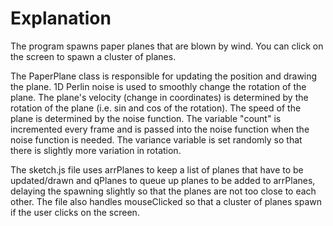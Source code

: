 # Explanation
  The program spawns paper planes that are blown by wind. You can click on the screen to spawn a cluster of planes.

  The PaperPlane class is responsible for updating the position and drawing the plane. 1D Perlin noise is used to smoothly change the rotation of the plane. The plane's velocity (change in coordinates) is determined by the rotation of the plane (i.e. sin and cos of the rotation). The speed of the plane is determined by the noise function. The variable "count" is incremented every frame and is passed into the noise function when the noise function is needed. The variance variable is set randomly so that there is slightly more variation in rotation. 

  The sketch.js file uses arrPlanes to keep a list of planes that have to be updated/drawn and qPlanes to queue up planes to be added to arrPlanes, delaying the spawning slightly so that the planes are not too close to each other. The file also handles mouseClicked so that a cluster of planes spawn if the user clicks on the screen.
